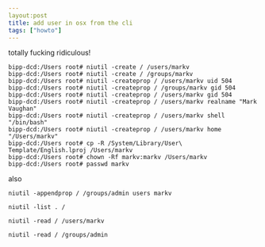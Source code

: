 ```yaml
---
layout:post
title: add user in osx from the cli
tags: ["howto"]
---
```


totally fucking ridiculous!

    bipp-dcd:/Users root# niutil -create / /users/markv
    bipp-dcd:/Users root# niutil -create / /groups/markv
    bipp-dcd:/Users root# niutil -createprop / /users/markv uid 504
    bipp-dcd:/Users root# niutil -createprop / /groups/markv gid 504
    bipp-dcd:/Users root# niutil -createprop / /users/markv gid 504
    bipp-dcd:/Users root# niutil -createprop / /users/markv realname "Mark Vaughan"
    bipp-dcd:/Users root# niutil -createprop / /users/markv shell "/bin/bash"      
    bipp-dcd:/Users root# niutil -createprop / /users/markv home "/Users/markv"
    bipp-dcd:/Users root# cp -R /System/Library/User\ Template/English.lproj /Users/markv
    bipp-dcd:/Users root# chown -Rf markv:markv /Users/markv
    bipp-dcd:/Users root# passwd markv


also

    niutil -appendprop / /groups/admin users markv

    niutil -list . /

    niutil -read / /users/markv

    niutil -read / /groups/admin

